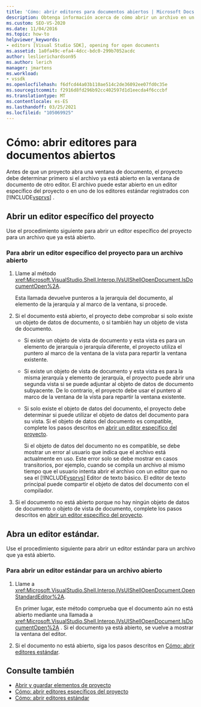 ```yaml
---
title: 'Cómo: abrir editores para documentos abiertos | Microsoft Docs'
description: Obtenga información acerca de cómo abrir un archivo en un editor estándar o específico del proyecto. Cuando un proyecto abre una ventana de documento, debe determinar si el archivo ya está abierto.
ms.custom: SEO-VS-2020
ms.date: 11/04/2016
ms.topic: how-to
helpviewer_keywords:
- editors [Visual Studio SDK], opening for open documents
ms.assetid: 1a0fa49c-efa4-4dcc-bdc0-299b7052acdc
author: leslierichardson95
ms.author: lerich
manager: jmartens
ms.workload:
- vssdk
ms.openlocfilehash: f6dfcd44a03b110ae514c2de36092ee07fd0c35e
ms.sourcegitcommit: f2916d8fd296b92cc402597d1d1eecda4f6cccbf
ms.translationtype: MT
ms.contentlocale: es-ES
ms.lasthandoff: 03/25/2021
ms.locfileid: "105069925"
---
```

# <a name="how-to-open-editors-for-open-documents"></a>Cómo: abrir editores para documentos abiertos
Antes de que un proyecto abra una ventana de documento, el proyecto debe determinar primero si el archivo ya está abierto en la ventana de documento de otro editor. El archivo puede estar abierto en un editor específico del proyecto o en uno de los editores estándar registrados con [!INCLUDE[vsprvs](../code-quality/includes/vsprvs_md.md)] .

## <a name="open-a-project-specific-editor"></a>Abrir un editor específico del proyecto
 Use el procedimiento siguiente para abrir un editor específico del proyecto para un archivo que ya está abierto.

### <a name="to-open-a-project-specific-editor-for-an-open-file"></a>Para abrir un editor específico del proyecto para un archivo abierto

1. Llame al método <xref:Microsoft.VisualStudio.Shell.Interop.IVsUIShellOpenDocument.IsDocumentOpen%2A>.

    Esta llamada devuelve punteros a la jerarquía del documento, al elemento de la jerarquía y al marco de la ventana, si procede.

2. Si el documento está abierto, el proyecto debe comprobar si solo existe un objeto de datos de documento, o si también hay un objeto de vista de documento.

   - Si existe un objeto de vista de documento y esta vista es para un elemento de jerarquía o jerarquía diferente, el proyecto utiliza el puntero al marco de la ventana de la vista para repartir la ventana existente.

   - Si existe un objeto de vista de documento y esta vista es para la misma jerarquía y elemento de jerarquía, el proyecto puede abrir una segunda vista si se puede adjuntar al objeto de datos de documento subyacente. De lo contrario, el proyecto debe usar el puntero al marco de la ventana de la vista para repartir la ventana existente.

   - Si solo existe el objeto de datos del documento, el proyecto debe determinar si puede utilizar el objeto de datos del documento para su vista. Si el objeto de datos del documento es compatible, complete los pasos descritos en [abrir un editor específico del proyecto](../extensibility/how-to-open-project-specific-editors.md).

     Si el objeto de datos del documento no es compatible, se debe mostrar un error al usuario que indica que el archivo está actualmente en uso. Este error solo se debe mostrar en casos transitorios, por ejemplo, cuando se compila un archivo al mismo tiempo que el usuario intenta abrir el archivo con un editor que no sea el [!INCLUDE[vsprvs](../code-quality/includes/vsprvs_md.md)] Editor de texto básico. El editor de texto principal puede compartir el objeto de datos del documento con el compilador.

3. Si el documento no está abierto porque no hay ningún objeto de datos de documento o objeto de vista de documento, complete los pasos descritos en [abrir un editor específico del proyecto](../extensibility/how-to-open-project-specific-editors.md).

## <a name="open-a-standard-editor"></a>Abra un editor estándar.
 Use el procedimiento siguiente para abrir un editor estándar para un archivo que ya está abierto.

### <a name="to-open-a-standard-editor-for-an-open-file"></a>Para abrir un editor estándar para un archivo abierto

1. Llame a <xref:Microsoft.VisualStudio.Shell.Interop.IVsUIShellOpenDocument.OpenStandardEditor%2A>.

     En primer lugar, este método comprueba que el documento aún no está abierto mediante una llamada a <xref:Microsoft.VisualStudio.Shell.Interop.IVsUIShellOpenDocument.IsDocumentOpen%2A> . Si el documento ya está abierto, se vuelve a mostrar la ventana del editor.

2. Si el documento no está abierto, siga los pasos descritos en [Cómo: abrir editores estándar](../extensibility/how-to-open-standard-editors.md).

## <a name="see-also"></a>Consulte también
- [Abrir y guardar elementos de proyecto](../extensibility/internals/opening-and-saving-project-items.md)
- [Cómo: abrir editores específicos del proyecto](../extensibility/how-to-open-project-specific-editors.md)
- [Cómo: abrir editores estándar](../extensibility/how-to-open-standard-editors.md)
